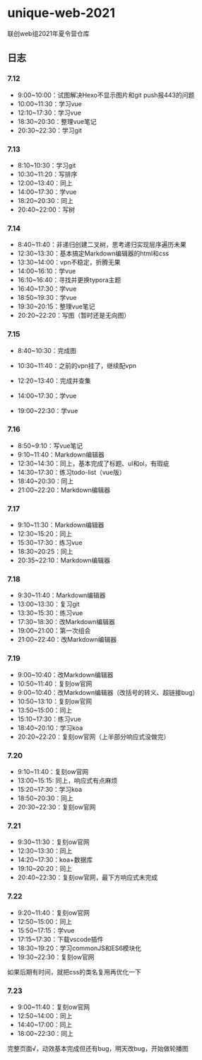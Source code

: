 # unique-web-2021
联创web组2021年夏令营仓库

## 日志

### 7.12

* 9:00~10:00：试图解决Hexo不显示图片和git push报443的问题
* 10:00~11:30：学习vue
* 12:10~17:30：学习vue
* 18:30~20:30：整理vue笔记
* 20:30~22:30：学习git

### 7.13

* 8:10~10:30：学习git
* 10:30~11:20：写排序
* 12:00~13:40：同上
* 14:00~17:30：学vue
* 18:20~20:30：同上
* 20:40~22:00：写树

### 7.14

* 8:40~11:40：非递归创建二叉树，思考递归实现层序遍历未果
* 12:30~13:30：基本搞定Markdown编辑器的html和css
* 13:30~14:00：vpn不稳定，折腾无果
* 14:00~16:10：学vue
* 16:10~16:40：寻找并更换typora主题
* 16:40~17:30：学vue
* 18:50~19:30：学vue
* 19:30~20:15：整理vue笔记
* 20:20~22:20：写图（暂时还是无向图）

### 7.15

* 8:40~10:30：完成图

* 10:30~11:40：之前的vpn挂了，继续配vpn

* 12:20~13:40：完成并查集
* 14:00~17:30：学vue

* 19:00~22:30：学vue



### 7.16

* 8:50~9:10：写vue笔记
* 9:10~11:40：Markdown编辑器
* 12:30~14:30：同上，基本完成了标题、ul和ol，有瑕疵
* 14:30~17:30：练习todo-list（vue版）
* 18:40~20:30：同上
* 21:00~22:20：Markdown编辑器

### 7.17

* 9:10~11:30：Markdown编辑器
* 12:30~15:20：同上
* 15:30~17:30：练习vue
* 18:30~20:25：同上
* 20:35~22:10：Markdown编辑器

### 7.18

* 9:30~11:40：Markdown编辑器
* 13:00~13:30：复习git
* 13:30~15:30：练习vue
* 17:30~18:30：改Markdown编辑器
* 19:00~21:00：第一次组会
* 21:00~22:40：改Markdown编辑器

### 7.19

* 9:00~10:40：改Markdown编辑器
* 10:50~11:40：复刻ow官网
* 9:00~10:40：改Markdown编辑器（改括号的转义、超链接bug）
* 10:50~13:10：复刻ow官网
* 13:50~15:00：同上
* 15:10~17:30：练习vue
* 18:40~20:10：学习koa
* 20:20~22:20：复刻ow官网（上半部分响应式没做完）

### 7.20

* 9:10~11:40：复刻ow官网
* 13:00~15:15: 同上，响应式有点麻烦
* 15:20~17:30：学习koa
* 18:50~20:30：同上
* 20:30~22:30：复刻ow官网

### 7.21

* 9:30~11:30：复刻ow官网
* 12:30~13:30：同上
* 14:20~17:30：koa+数据库
* 19:10~20:20：同上
* 20:40~22:30：复刻ow官网，最下方响应式未完成

### 7.22

* 9:20~11:40：复刻ow官网
* 12:50~15:00：同上
* 15:50~17:15：学vue
* 17:15~17:30：下载vscode插件
* 18:30~19:20：学习commonJS和ES6模块化
* 19:30~22:30：复刻ow官网

如果后期有时间，就把css的类名复用再优化一下



### 7.23

* 9:00~11:40：复刻ow官网
* 12:50~14:00：同上
* 14:40~17:00：同上
* 18:00~22:30：同上

完整页面√，动效基本完成但还有bug，明天改bug，开始做轮播图

